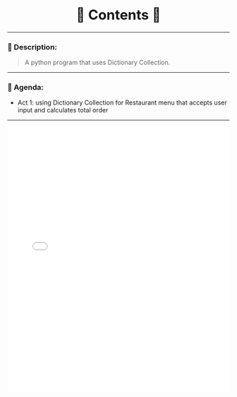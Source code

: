 <h1 align="center" style="font-size:2.2em; font-weight:bold;">📜 Contents 📜</h1>

---

### 📝 Description:
> A python program that uses Dictionary Collection.

---

### 🎯 Agenda:
- Act 1: using Dictionary Collection for Restaurant menu that accepts user input and calculates total order

---

<p align="center">
  <iframe src="asset/Midterm Lab Task 4 - Quiambao_AronDaniel_B.pdf" width="100%" height="600px" style="border:none;">
  </iframe>
</p>

